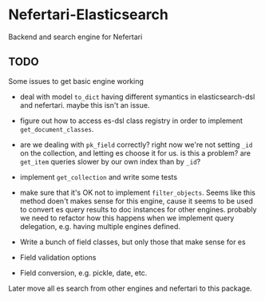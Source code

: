 # Nefertari-Elasticsearch

Backend and search engine for Nefertari

## TODO

Some issues to get basic engine working

- deal with model `to_dict` having different symantics in
  elasticsearch-dsl and nefertari. maybe this isn't an issue.

- figure out how to access es-dsl class registry in order to implement
  `get_document_classes`.

- are we dealing with `pk_field` correctly? right now we're not
  setting `_id` on the collection, and letting es choose it for us. is
  this a problem? are `get_item` queries slower by our own index than
  by `_id`?

- implement `get_collection` and write some tests

- make sure that it's OK not to implement `filter_objects`. Seems like
  this method doen't makes sense for this engine, cause it seems to be
  used to convert es query results to doc instances for other
  engines. probably we need to refactor how this happens when we
  implement query delegation, e.g. having multiple engines defined.

- Write a bunch of field classes, but only those that make sense for es

- Field validation options

- Field conversion, e.g. pickle, date, etc.

Later move all es search from other engines and nefertari to this package.
